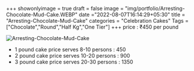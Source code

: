 +++
showonlyimage = true
draft = false
image = "img/portfolio/Arresting-Chocolate-Mud-Cake.WEBP"
date ="2022-08-07T16:14:29+05:30"
title = "Arresting-Chocolate-Mud-Cake"
categories = "Celebration Cakes"
Tags = ["Chocolate","Round","Half Kg","One Tier"]
+++
price : ₹450 per pound
<!--more-->
![Arresting-Chocolate-Mud-Cake](/img/portfolio/Arresting-Chocolate-Mud-Cake.WEBP)
* 1 pound cake price serves 8-10 persons : 450
* 2 pound cake price serves 10-20 persons : 900
* 3 pound cake price serves 20-30 persons : 1350
